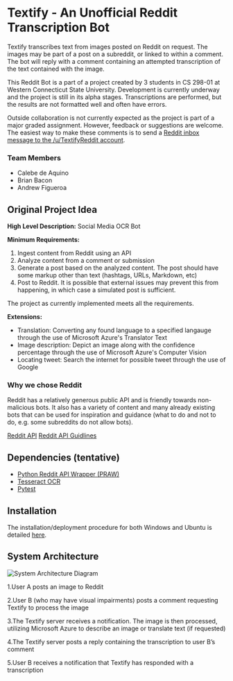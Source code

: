 # Textify - An Unofficial Reddit Transcription Bot

Textify transcribes text from images posted on Reddit on request. The images may be part of a post on a subreddit, or linked to within a comment. The bot will reply with a comment containing an attempted transcription of the text contained with the image.

This Reddit Bot is a part of a project created by 3 students in CS 298-01 at Western Connecticut State University. Development is currently underway and the project is still in its alpha stages. Transcriptions are performed, but the results are not formatted well and often have errors.

Outside collaboration is not currently expected as the project is part of a major graded assignment. However, feedback or suggestions are welcome. The easiest way to make these comments is to send a [Reddit inbox message to the /u/TextifyReddit account](https://www.reddit.com/message/compose/?to=TextifyReddit).

### Team Members
- Calebe de Aquino
- Brian Bacon
- Andrew Figueroa

## Original Project Idea

**High Level Description:** Social Media OCR Bot

**Minimum Requirements:**

1. Ingest content from Reddit using an API
2. Analyze content from a comment or submission
3. Generate a post based on the analyzed content. The post should have some markup other than text (hashtags, URLs, Markdown, etc)
4. Post to Reddit. It is possible that external issues may prevent this from happening, in which case a simulated post is sufficient.

The project as currently implemented meets all the requirements.

**Extensions:**
- Translation: Converting any found language to a specified langauge through the use of Microsoft Azure's Translator Text
- Image description: Depict an image along with the confidence percentage through the use of Microsoft Azure's Computer Vision
- Locating tweet: Search the internet for possible tweet through the use of Google

### Why we chose Reddit

Reddit has a relatively generous public API and is friendly towards non-malicious bots. It also has a variety of content and many already existing bots that can be used for inspiration and guidance (what to do and not to do, e.g. some subreddits do not allow bots).

[Reddit API](https://www.reddit.com/dev/api)
[Reddit API Guidlines](https://github.com/reddit-archive/reddit/wiki/API)

## Dependencies (tentative)

- [Python Reddit API Wrapper (PRAW)](https://github.com/praw-dev/praw)
- [Tesseract OCR](https://github.com/tesseract-ocr/tesseract)
- [Pytest](https://docs.pytest.org/en/latest/)

## Installation

The installation/deployment procedure for both Windows and Ubuntu is detailed [here](https://github.com/smacademic/project-bdf/blob/dev/docs/InstallationProcess.md).

## System Architecture

![System Architecture Diagram](https://i.imgur.com/kMBMQHV.png)

  1.User A posts an image to Reddit

  2.User B (who may have visual impairments) posts a comment requesting Textify to process the image

  3.The Textify server receives a notification. The image is then processed, utilizing Microsoft Azure to describe an image or translate text (if requested)

  4.The Textify server posts a reply containing the transcription to user B’s comment

  5.User B receives a notification that Textify has responded with a transcription
